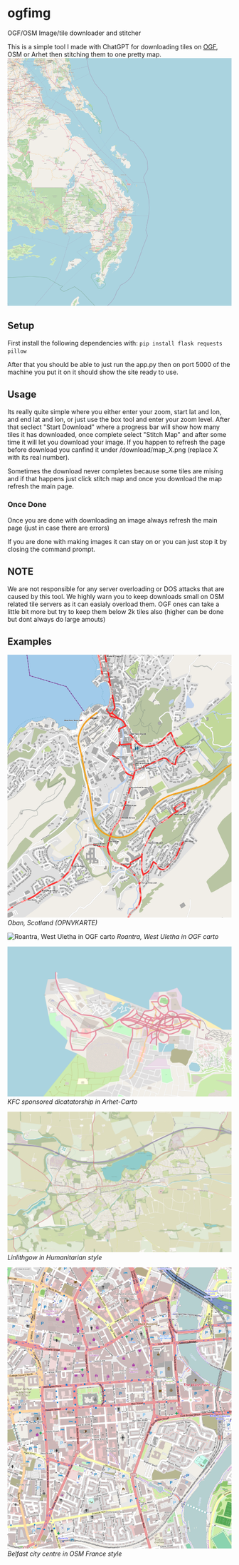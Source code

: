 # ogfimg
OGF/OSM Image/tile downloader and stitcher

This is a simple tool I made with ChatGPT for downloading tiles on [OGF](https://opengeofiction.net), OSM or Arhet then stitching them to one pretty map.
![banner](/images/ex1.png)

 ## Setup

First install the following dependencies with:
`pip install flask requests pillow`

After that you should be able to just run the app.py then on port 5000 of the machine you put it on it should show the site ready to use.

 ## Usage
Its really quite simple where you either enter your zoom, start lat and lon, and end lat and lon, or just use the box tool and enter your zoom level. After that seclect "Start Download" where a progress bar will show how many tiles it has downloaded, once complete select "Stitch Map" and after some time it will let you download your image. If you happen to refresh the page before download you canfind it under /download/map_X.png (replace X with its real number).
 
Sometimes the download never completes because some tiles are mising and if that happens just click stitch map and once you download the map refresh the main page.

### Once Done
Once you are done with downloading an image always refresh the main page (just in case there are errors)

If you are done with making images it can stay on or you can just stop it by closing the command prompt.

## NOTE
We are not responsible for any server overloading or DOS attacks that are caused by this tool. We highly warn you to keep downloads small on OSM related tile servers as it can easialy overload them. OGF ones can take a little bit more but try to keep them below 2k tiles also (higher can be done but dont always do large amouts)

## Examples

![Oban, Scotland in openbusmap](/images/ex2.png)
*Oban, Scotland (OPNVKARTE)*

![Roantra, West Uletha in OGF carto](/images/ex3.png)
*Roantra, West Uletha in OGF carto*

![KFC sponsored dicatatorship in Arhet-Carto](ex4.png)
*KFC sponsored dicatatorship in Arhet-Carto*

![Linlithgow, Humanitarian](/images/ex5.png)
*Linlithgow in Humanitarian style*

![Belfast city centre, OSM France](/images/ex6.png)
*Belfast city centre in OSM France style*

